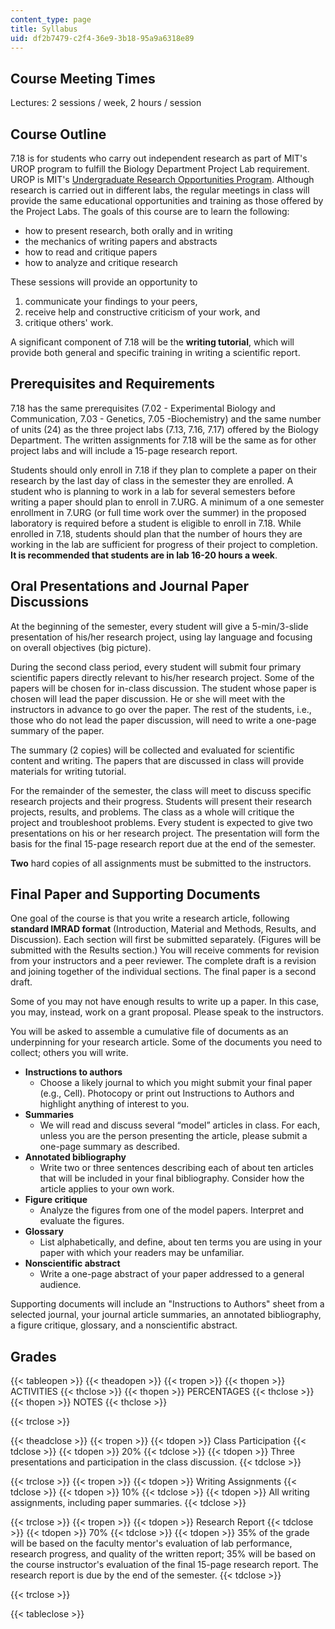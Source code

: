 ```yaml
---
content_type: page
title: Syllabus
uid: df2b7479-c2f4-36e9-3b18-95a9a6318e89
---
```


Course Meeting Times
--------------------

Lectures: 2 sessions / week, 2 hours / session

Course Outline
--------------

7.18 is for students who carry out independent research as part of MIT's UROP program to fulfill the Biology Department Project Lab requirement. UROP is MIT's [Undergraduate Research Opportunities Program](http://web.mit.edu/urop/). Although research is carried out in different labs, the regular meetings in class will provide the same educational opportunities and training as those offered by the Project Labs. The goals of this course are to learn the following:

*   how to present research, both orally and in writing
*   the mechanics of writing papers and abstracts
*   how to read and critique papers
*   how to analyze and critique research

These sessions will provide an opportunity to

1.  communicate your findings to your peers,
2.  receive help and constructive criticism of your work, and
3.  critique others' work.

A significant component of 7.18 will be the **writing tutorial**, which will provide both general and specific training in writing a scientific report.

Prerequisites and Requirements
------------------------------

7.18 has the same prerequisites (7.02 - Experimental Biology and Communication, 7.03 - Genetics, 7.05 -Biochemistry) and the same number of units (24) as the three project labs (7.13, 7.16, 7.17) offered by the Biology Department. The written assignments for 7.18 will be the same as for other project labs and will include a 15-page research report.

Students should only enroll in 7.18 if they plan to complete a paper on their research by the last day of class in the semester they are enrolled. A student who is planning to work in a lab for several semesters before writing a paper should plan to enroll in 7.URG. A minimum of a one semester enrollment in 7.URG (or full time work over the summer) in the proposed laboratory is required before a student is eligible to enroll in 7.18. While enrolled in 7.18, students should plan that the number of hours they are working in the lab are sufficient for progress of their project to completion. **It is recommended that students are in lab 16-20 hours a week**.

Oral Presentations and Journal Paper Discussions
------------------------------------------------

At the beginning of the semester, every student will give a 5-min/3-slide presentation of his/her research project, using lay language and focusing on overall objectives (big picture).

During the second class period, every student will submit four primary scientific papers directly relevant to his/her research project. Some of the papers will be chosen for in-class discussion. The student whose paper is chosen will lead the paper discussion. He or she will meet with the instructors in advance to go over the paper. The rest of the students, i.e., those who do not lead the paper discussion, will need to write a one-page summary of the paper.

The summary (2 copies) will be collected and evaluated for scientific content and writing. The papers that are discussed in class will provide materials for writing tutorial.

For the remainder of the semester, the class will meet to discuss specific research projects and their progress. Students will present their research projects, results, and problems. The class as a whole will critique the project and troubleshoot problems. Every student is expected to give two presentations on his or her research project. The presentation will form the basis for the final 15-page research report due at the end of the semester.

**Two** hard copies of all assignments must be submitted to the instructors.

Final Paper and Supporting Documents
------------------------------------

One goal of the course is that you write a research article, following **standard IMRAD format** (Introduction, Material and Methods, Results, and Discussion). Each section will first be submitted separately. (Figures will be submitted with the Results section.) You will receive comments for revision from your instructors and a peer reviewer. The complete draft is a revision and joining together of the individual sections. The final paper is a second draft.

Some of you may not have enough results to write up a paper. In this case, you may, instead, work on a grant proposal. Please speak to the instructors.

You will be asked to assemble a cumulative file of documents as an underpinning for your research article. Some of the documents you need to collect; others you will write.

*   **Instructions to authors**
    *   Choose a likely journal to which you might submit your final paper (e.g., Cell). Photocopy or print out Instructions to Authors and highlight anything of interest to you.
*   **Summaries**
    *   We will read and discuss several “model” articles in class. For each, unless you are the person presenting the article, please submit a one-page summary as described.
*   **Annotated bibliography**
    *   Write two or three sentences describing each of about ten articles that will be included in your final bibliography. Consider how the article applies to your own work.
*   **Figure critique**
    *   Analyze the figures from one of the model papers. Interpret and evaluate the figures.
*   **Glossary**
    *   List alphabetically, and define, about ten terms you are using in your paper with which your readers may be unfamiliar.
*   **Nonscientific abstract**
    *   Write a one-page abstract of your paper addressed to a general audience.

Supporting documents will include an "Instructions to Authors" sheet from a selected journal, your journal article summaries, an annotated bibliography, a figure critique, glossary, and a nonscientific abstract.

Grades
------

{{< tableopen >}}
{{< theadopen >}}
{{< tropen >}}
{{< thopen >}}
ACTIVITIES
{{< thclose >}}
{{< thopen >}}
PERCENTAGES
{{< thclose >}}
{{< thopen >}}
NOTES
{{< thclose >}}

{{< trclose >}}

{{< theadclose >}}
{{< tropen >}}
{{< tdopen >}}
Class Participation
{{< tdclose >}}
{{< tdopen >}}
20%
{{< tdclose >}}
{{< tdopen >}}
Three presentations and participation in the class discussion.
{{< tdclose >}}

{{< trclose >}}
{{< tropen >}}
{{< tdopen >}}
Writing Assignments
{{< tdclose >}}
{{< tdopen >}}
10%
{{< tdclose >}}
{{< tdopen >}}
All writing assignments, including paper summaries.
{{< tdclose >}}

{{< trclose >}}
{{< tropen >}}
{{< tdopen >}}
Research Report
{{< tdclose >}}
{{< tdopen >}}
70%
{{< tdclose >}}
{{< tdopen >}}
35% of the grade will be based on the faculty mentor's evaluation of lab performance, research progress, and quality of the written report; 35% will be based on the course instructor's evaluation of the final 15-page research report. The research report is due by the end of the semester.
{{< tdclose >}}

{{< trclose >}}

{{< tableclose >}}